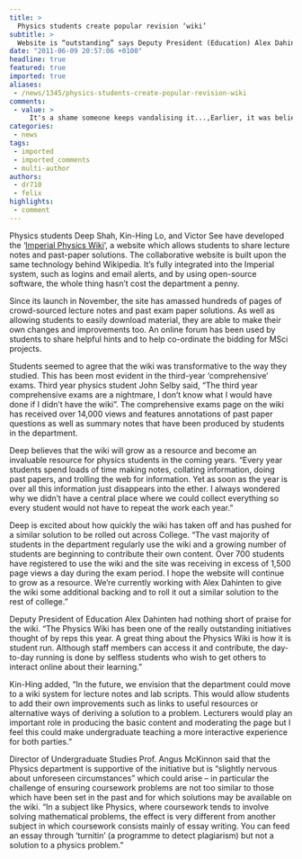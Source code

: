 ```yaml
---
title: >
  Physics students create popular revision ‘wiki’
subtitle: >
  Website is “outstanding” says Deputy President (Education) Alex Dahinten
date: "2011-06-09 20:57:06 +0100"
headline: true
featured: true
imported: true
aliases:
 - /news/1345/physics-students-create-popular-revision-wiki
comments:
 - value: >
     It's a shame someone keeps vandalising it...,Earlier, it was believed that the science students do not plagiarize because there is no scope to use copy-paste techniques for writing the formulas and theories. Now, the times has changed and people have started using new ideas to check the plagiarized coursework with the help of <a rel="dofollow" href="http://www.plagtracker.com/">plagiarism checker free</a> software because even the science students have become tricky.,In habitual along total scientists, astrophysicists expend their vivids asking inquires, next arduous to determine the defenses. On the NASA spot downstairs, you can scan per the descriptions of a calculate <a href="http://www.essaythinker.com/blog/writing-paper">college paper</a> in essaythinker.com <br> of the astrophysicists active there, moreover every has hellos have ambit of process. <br> <br>
categories:
 - news
tags:
 - imported
 - imported_comments
 - multi-author
authors:
 - dr710
 - felix
highlights:
 - comment
---
```


Physics students Deep Shah, Kin-Hing Lo, and Victor See have developed the ‘[Imperial Physics Wiki](http://rcsu.org.uk/physoc/wiki)’, a website which allows students to share lecture notes and past-paper solutions. The collaborative website is built upon the same technology behind Wikipedia. It’s fully integrated into the Imperial system, such as logins and email alerts, and by using open-source software, the whole thing hasn’t cost the department a penny.

Since its launch in November, the site has amassed hundreds of pages of crowd-sourced lecture notes and past exam paper solutions. As well as allowing students to easily download material, they are able to make their own changes and improvements too. An online forum has been used by students to share helpful hints and to help co-ordinate the bidding for MSci projects.

Students seemed to agree that the wiki was transformative to the way they studied. This has been most evident in the third-year ‘comprehensive’ exams. Third year physics student John Selby said, “The third year comprehensive exams are a nightmare, I don’t know what I would have done if I didn’t have the wiki”. The comprehensive exams page on the wiki has received over 14,000 views and features annotations of past paper questions as well as summary notes that have been produced by students in the department.

Deep believes that the wiki will grow as a resource and become an invaluable resource for physics students in the coming years. “Every year students spend loads of time making notes, collating information, doing past papers, and trolling the web for information. Yet as soon as the year is over all this information just disappears into the ether. I always wondered why we didn’t have a central place where we could collect everything so every student would not have to repeat the work each year.”

Deep is excited about how quickly the wiki has taken off and has pushed for a similar solution to be rolled out across College. “The vast majority of students in the department regularly use the wiki and a growing number of students are beginning to contribute their own content. Over 700 students have registered to use the wiki and the site was receiving in excess of 1,500 page views a day during the exam period. I hope the website will continue to grow as a resource. We’re currently working with Alex Dahinten to give the wiki some additional backing and to roll it out a similar solution to the rest of college.”

Deputy President of Education Alex Dahinten had nothing short of praise for the wiki. “The Physics Wiki has been one of the really outstanding initiatives thought of by reps this year. A great thing about the Physics Wiki is how it is student run. Although staff members can access it and contribute, the day-to-day running is done by selfless students who wish to get others to interact online about their learning.”

Kin-Hing added, “In the future, we envision that the department could move to a wiki system for lecture notes and lab scripts. This would allow students to add their own improvements such as links to useful resources or alternative ways of deriving a solution to a problem. Lecturers would play an important role in producing the basic content and moderating the page but I feel this could make undergraduate teaching a more interactive experience for both parties.”

Director of Undergraduate Studies Prof. Angus McKinnon said that the Physics department is supportive of the initiative but is “slightly nervous about unforeseen circumstances” which could arise – in particular the challenge of ensuring coursework problems are not too similar to those which have been set in the past and for which solutions may be available on the wiki. “In a subject like Physics, where coursework tends to involve solving mathematical problems, the effect is very different from another subject in which coursework consists mainly of essay writing. You can feed an essay through ‘turnitin’ (a programme to detect plagiarism) but not a solution to a physics problem.”
